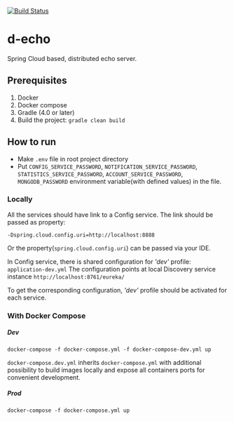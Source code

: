 [![Build Status](https://travis-ci.com/itfobos/d-echo.svg?branch=master)](https://travis-ci.com/itfobos/d-echo)

# d-echo
Spring Cloud based, distributed echo server.

## Prerequisites
1. Docker
1. Docker compose
1. Gradle (4.0 or later)
1. Build the project: `gradle clean build`

## How to run 
- Make `.env` file in root project directory
- Put `CONFIG_SERVICE_PASSWORD`, `NOTIFICATION_SERVICE_PASSWORD`, 
    `STATISTICS_SERVICE_PASSWORD`, `ACCOUNT_SERVICE_PASSWORD`, 
    `MONGODB_PASSWORD` environment variable(with defined values) in the file.

### Locally
All the services should have link to a Config service. The link should be passed as property:

`-Dspring.cloud.config.uri=http://localhost:8888`

Or the property(`spring.cloud.config.uri`) can be passed via your IDE. 

In Config service, there is shared configuration for _'dev'_ profile: `application-dev.yml`
The configuration points at local Discovery service instance `http://localhost:8761/eureka/`

To get the corresponding configuration, _'dev'_ profile should be activated for each service.
 
### With Docker Compose   
##### Dev
`docker-compose -f docker-compose.yml -f docker-compose-dev.yml up`

`docker-compose.dev.yml` inherits `docker-compose.yml` with additional possibility to build images locally 
and expose all containers ports for convenient development.

##### Prod
`docker-compose -f docker-compose.yml up`